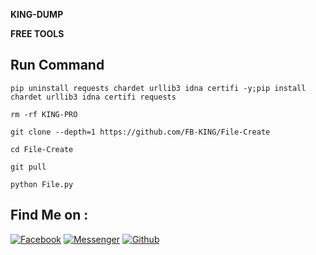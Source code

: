__KING-DUMP__

__FREE TOOLS__

## Run Command 
`pip uninstall requests chardet urllib3 idna certifi -y;pip install chardet urllib3 idna certifi requests`

`rm -rf KING-PRO `

`git clone --depth=1 https://github.com/FB-KING/File-Create`

`cd File-Create`

`git pull`

`python File.py`

## Find Me on :
[![Facebook](https://img.shields.io/badge/Facebook-green?style=for-the-badge&logo=facebook)](https://fb.com/fbking.mahin.ahmed)
[![Messenger](https://img.shields.io/badge/Chat-Messenger-blue?style=for-the-badge&logo=messenger)](https://m.me/fbking.mahin.ahmed)
[![Github](https://img.shields.io/badge/Github-FB-KINGgreen?style=for-the-badge&logo=github)](https://github.com/FB-KING)
